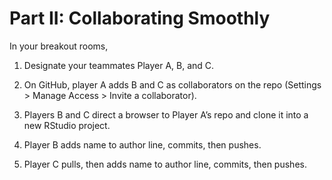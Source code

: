 
# Part II: Collaborating Smoothly

In your breakout rooms,

1.  Designate your teammates Player A, B, and C.

2.  On GitHub, player A adds B and C as collaborators on the repo
    (Settings \> Manage Access \> Invite a collaborator).

3.  Players B and C direct a browser to Player A’s repo and clone it
    into a new RStudio project.

4.  Player B adds name to author line, commits, then pushes.

5.  Player C pulls, then adds name to author line, commits, then pushes.
